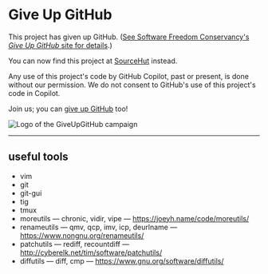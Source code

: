 # Give Up GitHub

This project has given up GitHub.  ([See Software Freedom Conservancy's *Give
Up  GitHub* site for details](https://GiveUpGitHub.org).)

You can now find this project at [SourceHut](git@git.sr.ht:~sukima/dotfiles)
instead.

Any use of this project's code by GitHub Copilot, past or present, is done
without our permission.  We do not consent to GitHub's use of this project's
code in Copilot.

Join us; you can [give up GitHub](https://GiveUpGitHub.org) too!

![Logo of the GiveUpGitHub campaign](https://sfconservancy.org/img/GiveUpGitHub.png)

---

## useful tools

* vim
* git
* git-gui
* tig
* tmux
* moreutils — chronic, vidir, vipe — https://joeyh.name/code/moreutils/
* renameutils — qmv, qcp, imv, icp, deurlname — https://www.nongnu.org/renameutils/
* patchutils — rediff, recountdiff — http://cyberelk.net/tim/software/patchutils/
* diffutils — diff, cmp — https://www.gnu.org/software/diffutils/
